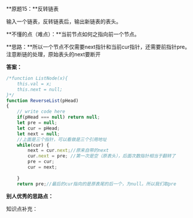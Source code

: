 **原题15：**反转链表

输入一个链表，反转链表后，输出新链表的表头。

**不懂的点（难点）：**当前节点如何之指向前一个节点。

**思路：**所以一个节点不仅需要next指针和当前cur指针，还需要前指针pre。注意断链的处理，原始表头的next要断开

**答案：**

``` javascript
/*function ListNode(x){
    this.val = x;
    this.next = null;
}*/
function ReverseList(pHead)
{
    // write code here
    if(pHead === null) return null;
    let pre = null;
    let cur = pHead;
    let next = null;
    //上面是三个指针，可以看做是三个引用地址
    while(cur) {
        next = cur.next;//原来自带的next
        cur.next = pre; //第一次是空（原表头），后面次数指针相当于翻转了
        pre = cur;
        cur = next;
        
    }
    return pre;//最后的cur指向的是原表尾的后一个，为null。所以我们取pre
```



**别人优秀的思路点：**

知识点补充：
